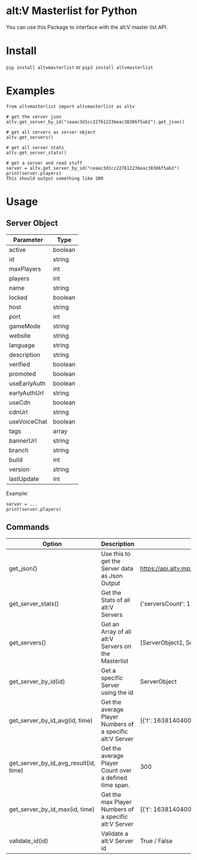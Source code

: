 # alt:V Masterlist for Python

You can use this Package to interface with the alt:V master list API.

# Install 

```pip install altvmasterlist``` or ```pip3 install altvmasterlist```

# Examples

```
from altvmasterlist import altvmasterlist as altv

# get the server json
altv.get_server_by_id("ceaac3d1cc22761223beac38386f5ab2").get_json()

# get all servers as server object
altv.get_servers()

# get all server stats
altv.get_server_stats()

# get a server and read stuff
server = altv.get_server_by_id("ceaac3d1cc22761223beac38386f5ab2")
print(server.players) 
This should output something like 200
```

# Usage

## Server Object

| Parameter | Type
| ------- | ------------------ 
| active | boolean
| id | string
| maxPlayers | int
| players | int
| name | string
| locked | boolean
| host | string
| port | int
| gameMode | string
| website | string
| language | string
| description | string
| verified | boolean
| promoted | boolean
| useEarlyAuth | boolean
| earlyAuthUrl | string
| useCdn | boolean
| cdnUrl | string
| useVoiceChat | boolean
| tags | array
| bannerUrl | string
| branch | string
| build | int
| version | string
| lastUpdate | int


Example:<br>
```
server = ...
print(server.players)
```

## Commands

| Option  | Description           | Example Output  | Extra
| ------- | ------------------ | ------------------ | ------------------ 
| get_json() | Use this to get the Server data as Json Output | https://api.altv.mp/server/ceaac3d1cc22761223beac38386f5ab2 | There is no "info" Object
| get_server_stats() | Get the Stats of all alt:V Servers | {'serversCount': 111, 'playersCount': 665} | 
| get_servers() | Get an Array of all alt:V Servers on the Masterlist | [ServerObject1, ServerObject2, ServerObject3] | Array with Server Object
| get_server_by_id(id) | Get a specific Server using the id | ServerObject | Returned as Server Object
| get_server_by_id_avg(id, time) | Get the average Player Numbers of a specific alt:V Server | [{'t': 1638140400, 'c': 521}, {'t': 1638226800, 'c': 527}] |
| get_server_by_id_avg_result(id, time) | Get the average Player Count over a defined time span. | 300 |
| get_server_by_id_max(id, time) | Get the max Player Numbers of a specific alt:V Server | [{'t': 1638140400, 'c': 521}, {'t': 1638226800, 'c': 527}] |
| validate_id(id) | Validate a alt:V Server id | True / False | Example id: ceaac3d1cc22761223beac38386f5ab2

